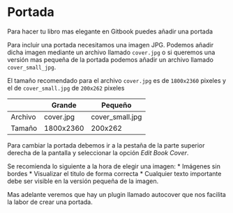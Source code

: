 # Portada

Para hacer tu libro mas elegante en Gitbook puedes añadir una portada

Para incluir una portada necesitamos una imagen JPG.
Podemos añadir dicha imagen mediante un archivo llamado `cover.jpg` o si queremos una versión mas pequeña de la portada podemos añadir un archivo llamado `cover_small_jpg`.

El tamaño recomendado para el archivo `cover.jpg` es de `1800x2360` pixeles y el de `cover_small.jpg` de `200x262` pixeles


|         | Grande    | Pequeño         |
|---------|-----------|-----------------|
| Archivo | cover.jpg | cover_small.jpg |
| Tamaño  | 1800x2360 | 200x262         |

Para cambiar la portada debemos ir a la pestaña de la parte superior derecha de la pantalla y seleccionar la opción _Edit Book Cover_.

Se recomienda lo siguiente a la hora de elegir una imagen:
    * Imágenes sin bordes
    * Visualizar el titulo de forma correcta
    * Cualquier texto importante debe ser visible en la versión pequeña de la imagen.
    
Mas adelante veremos que hay un plugin llamado autocover que nos facilita la labor de crear una portada.

